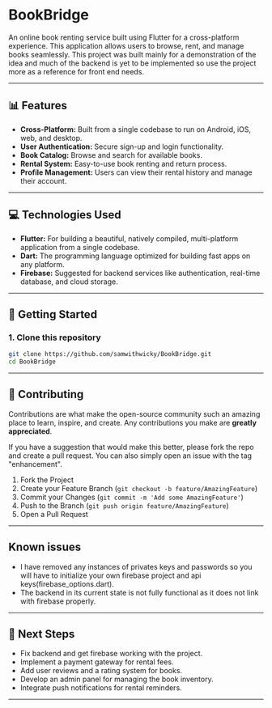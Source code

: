 # BookBridge

An online book renting service built using Flutter for a cross-platform experience. This application allows users to browse, rent, and manage books seamlessly. This project was built mainly for a demonstration of the idea and much of the backend is yet to be implemented so use the project more as a reference for front end needs.

---

## 📊 Features

- **Cross-Platform:** Built from a single codebase to run on Android, iOS, web, and desktop.
- **User Authentication:** Secure sign-up and login functionality.
- **Book Catalog:** Browse and search for available books.
- **Rental System:** Easy-to-use book renting and return process.
- **Profile Management:** Users can view their rental history and manage their account.

---

## 💻 Technologies Used

- **Flutter:** For building a beautiful, natively compiled, multi-platform application from a single codebase.
- **Dart:** The programming language optimized for building fast apps on any platform.
- **Firebase:** Suggested for backend services like authentication, real-time database, and cloud storage.

---

## 🚀 Getting Started

### 1. Clone this repository

```bash
git clone https://github.com/samwithwicky/BookBridge.git
cd BookBridge
```

---

## 🤝 Contributing

Contributions are what make the open-source community such an amazing place to learn, inspire, and create. Any contributions you make are **greatly appreciated**.

If you have a suggestion that would make this better, please fork the repo and create a pull request. You can also simply open an issue with the tag "enhancement".

1.  Fork the Project
2.  Create your Feature Branch (`git checkout -b feature/AmazingFeature`)
3.  Commit your Changes (`git commit -m 'Add some AmazingFeature'`)
4.  Push to the Branch (`git push origin feature/AmazingFeature`)
5.  Open a Pull Request

---

## Known issues

- I have removed any instances of privates keys and passwords so you will have to initialize your own firebase project and api keys(firebase_options.dart).
- The backend in its current state is not fully functional as it does not link with firebase properly.

---

## 🔭 Next Steps

- Fix backend and get firebase working with the project.
- Implement a payment gateway for rental fees.
- Add user reviews and a rating system for books.
- Develop an admin panel for managing the book inventory.
- Integrate push notifications for rental reminders.

---
